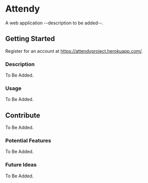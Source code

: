 # Attendy

A web application --description to be added--.

## Getting Started

Register for an account at https://attendyproject.herokuapp.com/. 

### Description

To Be Added.


### Usage

To Be Added.

## Contribute

To Be Added.

### Potential Features

To Be Added.
 
  
### Future Ideas

To Be Added.

